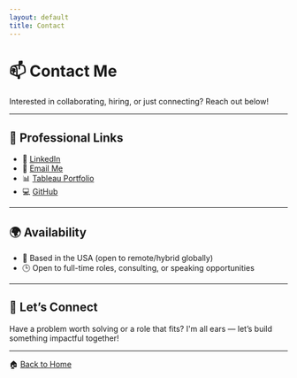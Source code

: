 ```yaml
---
layout: default
title: Contact
---
```


# 📫 Contact Me

Interested in collaborating, hiring, or just connecting? Reach out below!

---

## 💼 Professional Links

- 🔗 [LinkedIn](https://www.linkedin.com/in/santhoshguntupalli)  
- 📧 [Email Me](mailto:santhosh.guntupalli09@gmail.com)  
- 📊 [Tableau Portfolio](https://public.tableau.com/app/profile/santhosh.guntupalli/vizzes)  
- 💻 [GitHub](https://github.com/guntupalli09)

---

## 🌍 Availability

- 📍 Based in the USA (open to remote/hybrid globally)  
- 🕒 Open to full-time roles, consulting, or speaking opportunities

---

## 🤝 Let’s Connect

Have a problem worth solving or a role that fits? I'm all ears — let’s build something impactful together!

---

🏠 [Back to Home](index.md)
